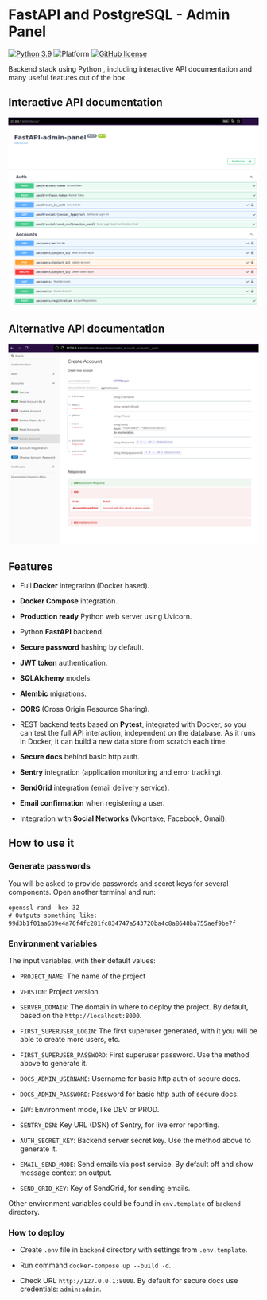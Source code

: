 # FastAPI and PostgreSQL - Admin Panel


[![Python 3.9](https://img.shields.io/badge/python-3.9-blue.svg)](https://www.python.org/downloads/release/python-390/)
![Platform](https://img.shields.io/badge/platform-linux-green.svg)
[![GitHub license](https://img.shields.io/github/license/Naereen/StrapDown.js.svg)](https://github.com/Naereen/StrapDown.js/blob/master/LICENSE)


Backend stack using Python , including interactive API documentation and many useful features out of the box.


## Interactive API documentation

![Swagger](img/swagger_docs.png)


## Alternative API documentation

![Redoc](img/redoc_docs.png)


## Features

* Full **Docker** integration (Docker based).

* **Docker Compose** integration.

* **Production ready** Python web server using Uvicorn.

* Python **FastAPI** backend.

* **Secure password** hashing by default.

* **JWT token** authentication.

* **SQLAlchemy** models.

* **Alembic** migrations.

* **CORS** (Cross Origin Resource Sharing).

* REST backend tests based on **Pytest**, integrated with Docker, so you can test the full API interaction, independent on the database. As it runs in Docker, it can build a new data store from scratch each time.

* **Secure docs** behind basic http auth.

* **Sentry** integration (application monitoring and error tracking).

* **SendGrid** integration (email delivery service).

* **Email confirmation** when registering a user.

* Integration with **Social Networks** (Vkontake, Facebook, Gmail).


## How to use it

### Generate passwords

You will be asked to provide passwords and secret keys for several components. Open another terminal and run:

```
openssl rand -hex 32
# Outputs something like: 99d3b1f01aa639e4a76f4fc281fc834747a543720ba4c8a8648ba755aef9be7f
```

### Environment variables

The input variables, with their default values:

* `PROJECT_NAME`: The name of the project

* `VERSION`: Project version

* `SERVER_DOMAIN`: The domain in where to deploy the project. By default, based on the `http://localhost:8000`.

* `FIRST_SUPERUSER_LOGIN`: The first superuser generated, with it you will be able to create more users, etc.

* `FIRST_SUPERUSER_PASSWORD`: First superuser password. Use the method above to generate it.

* `DOCS_ADMIN_USERNAME`: Username for basic http auth of secure docs.

* `DOCS_ADMIN_PASSWORD`: Password for basic http auth of secure docs.

* `ENV`: Environment mode, like DEV or PROD.

* `SENTRY_DSN`: Key URL (DSN) of Sentry, for live error reporting.

* `AUTH_SECRET_KEY`: Backend server secret key. Use the method above to generate it.

* `EMAIL_SEND_MODE`: Send emails via post service. By default off and show message context on output.

* `SEND_GRID_KEY`: Key of SendGrid, for sending emails.

Other environment variables could be found in `env.template` of `backend` directory.


### How to deploy

* Create `.env` file in `backend` directory with settings from `.env.template`.

* Run command `docker-compose up --build -d`.

* Check URL `http://127.0.0.1:8000`. By default for secure docs use credentials: `admin:admin`.

